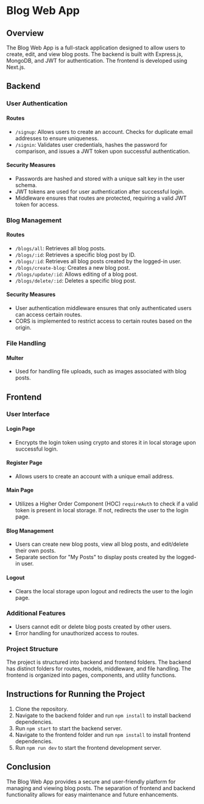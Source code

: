 # Blog Web App

## Overview

The Blog Web App is a full-stack application designed to allow users to create, edit, and view blog posts. The backend is built with Express.js, MongoDB, and JWT for authentication. The frontend is developed using Next.js.

## Backend

### User Authentication

#### Routes

- `/signup`: Allows users to create an account. Checks for duplicate email addresses to ensure uniqueness.
- `/signin`: Validates user credentials, hashes the password for comparison, and issues a JWT token upon successful authentication.

#### Security Measures

- Passwords are hashed and stored with a unique salt key in the user schema.
- JWT tokens are used for user authentication after successful login.
- Middleware ensures that routes are protected, requiring a valid JWT token for access.

### Blog Management

#### Routes

- `/blogs/all`: Retrieves all blog posts.
- `/blogs/:id`: Retrieves a specific blog post by ID.
- `/blogs/:id`: Retrieves all blog posts created by the logged-in user.
- `/blogs/create-blog`: Creates a new blog post.
- `/blogs/update/:id`: Allows editing of a blog post.
- `/blogs/delete/:id`: Deletes a specific blog post.

#### Security Measures

- User authentication middleware ensures that only authenticated users can access certain routes.
- CORS is implemented to restrict access to certain routes based on the origin.

### File Handling

#### Multer

- Used for handling file uploads, such as images associated with blog posts.

## Frontend

### User Interface

#### Login Page

- Encrypts the login token using crypto and stores it in local storage upon successful login.

#### Register Page

- Allows users to create an account with a unique email address.

#### Main Page

- Utilizes a Higher Order Component (HOC) `requireAuth` to check if a valid token is present in local storage. If not, redirects the user to the login page.

#### Blog Management

- Users can create new blog posts, view all blog posts, and edit/delete their own posts.
- Separate section for "My Posts" to display posts created by the logged-in user.

#### Logout

- Clears the local storage upon logout and redirects the user to the login page.

### Additional Features

- Users cannot edit or delete blog posts created by other users.
- Error handling for unauthorized access to routes.

### Project Structure

The project is structured into backend and frontend folders. The backend has distinct folders for routes, models, middleware, and file handling. The frontend is organized into pages, components, and utility functions.

## Instructions for Running the Project

1. Clone the repository.
2. Navigate to the backend folder and run `npm install` to install backend dependencies.
3. Run `npm start` to start the backend server.
4. Navigate to the frontend folder and run `npm install` to install frontend dependencies.
5. Run `npm run dev` to start the frontend development server.

## Conclusion

The Blog Web App provides a secure and user-friendly platform for managing and viewing blog posts. The separation of frontend and backend functionality allows for easy maintenance and future enhancements.
